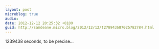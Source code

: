 ```yaml
---
layout: post
microblog: true
audio: 
date: 2012-12-12 20:25:32 +0100
guid: http://samdeane.micro.blog/2012/12/12/t278943687025782784.html
---
```

1239438 seconds, to be precise...
